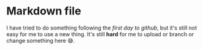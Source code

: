 # Markdown file
I have tried to do something following the *first day to github*, but it's still not easy for me to use a new thing. 
It's still **hard** for me to upload or branch or change something here :sweat_smile:.
